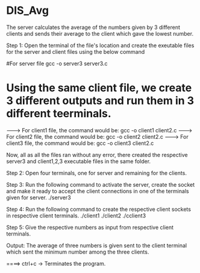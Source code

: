 # DIS_Avg
The server calculates the average of the numbers given by 3 different clients and sends their average to the client which gave the lowest number.

Step 1:
Open the terminal of the file's location and create the exeutable files for the server and client files using the below command

#For server file
 gcc -o server3 server3.c

# Using the same client file, we create 3 different outputs and run them in 3 different teerminals.
---> For client1 file, the command would be:
     gcc -o client1 client2.c
---> For client2 file, the command would be:
     gcc -o client2 client2.c
---> For client3 file, the command would be: 
     gcc -o client3 client2.c
     
Now, all as all the files ran without any error, there created the respective server3 and client1,2,3 executable files in the same folder.

Step 2:
Open four terminals, one for server and remaining for the clients.

Step 3: 
Run the following command to activate the server, create the socket and make it ready to accept the client connections in one of the terminals given for server.
  ./server3

Step 4:
Run the following command to create the respective client sockets in respective client terminals.
  ./client1
  ./client2
  ./cclient3
  
Step 5:
Give the respective numbers as input from respective client terminals.

Output: The average of three numbers is given sent to the client terminal which sent the minimum number among the three clients.

====> ctrl+c -> Terminates the program.
